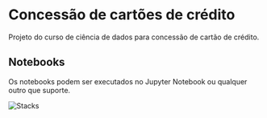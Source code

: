# Concessão de cartões de crédito
Projeto do curso de ciência de dados para concessão de cartão de crédito.

## Notebooks
Os notebooks podem ser executados no Jupyter Notebook ou qualquer outro que suporte.

![Stacks](https://skillicons.dev/icons?i=py,git,github&theme=dark)
